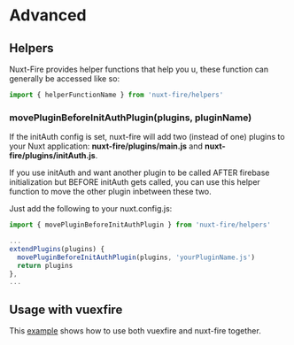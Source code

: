 # Advanced

## Helpers

Nuxt-Fire provides helper functions that help you u, these function can generally be accessed like so:

```js
import { helperFunctionName } from 'nuxt-fire/helpers'
```

### movePluginBeforeInitAuthPlugin(plugins, pluginName)

If the initAuth config is set, nuxt-fire will add two (instead of one) plugins to your Nuxt application: **nuxt-fire/plugins/main.js** and **nuxt-fire/plugins/initAuth.js**.

If you use initAuth and want another plugin to be called AFTER firebase initialization but BEFORE initAuth gets called, you can use this helper function to move the other plugin inbetween these two.

Just add the following to your nuxt.config.js:

```js
import { movePluginBeforeInitAuthPlugin } from 'nuxt-fire/helpers'

...
extendPlugins(plugins) {
  movePluginBeforeInitAuthPlugin(plugins, 'yourPluginName.js')
  return plugins
},
...
```

## Usage with vuexfire

This [example](https://github.com/lupas/nuxt-fire-vuexfire-example) shows how to use both vuexfire and nuxt-fire together.
